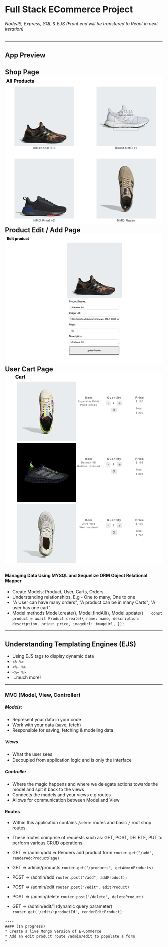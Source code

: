 # Full Stack ECommerce Project
###### NodeJS, Express, SQL & EJS (Front end will be transfered to React in next iteration)
----
## App Preview
Shop Page
![shop-page](./resources/main.png)
Product Edit / Add Page
![edit-page](./resources/edit.png)
User Cart Page
![cart-page](./resources/cart.png)
----

#### Managing Data Using MYSQL and Sequelize ORM Object Relational Mapper
* Create Models: Product, User, Carts, Orders
* Understanding relationships, E.g - One to many, One to one
* "A User can have many orders", "A product can be in many Carts", "A user has one cart"
* Model methods Model.create(), Model.findAll(), Model.update()
`   const product = await Product.create({
      name: name,
      description: description,
      price: price,
      imageUrl: imageUrl,
    });`

----
## Understanding Templating Engines (EJS)
* Using EJS tags to display dynamic data
* `<% %>`
* `<%- %>`
* `<%= %>`
* ...much more!
----
### MVC (Model, View, Controller)
##### Models:
* Represent your data in your code
* Work with your data (save, fetch)
* Responsible for saving, fetching & modeling data
##### Views
* What the user sees
* Decoupled from application logic and is only the interface
##### Controller 
* Where the magic happens and where we delegate actions towards the model and spit it back to the views
* Connects the models and your views e.g routes
* Allows for communication between Model and View
#### Routes
* Within this application contains `/admin` routes and basic `/` root shop routes.
* These routes comprise of requests such as: GET, POST, DELETE, PUT to perform various CRUD operations.

* GET => /admin/add => Renders add product form
`router.get("/add", renderAddProductPage)`

* GET => admin/products
`router.get("/products", getAdminProducts)`

* POST => /admin/add
`router.post("/add", addProduct);`
* POST => /admin/edit
`router.post("/edit", editProduct)`

* POST => /admin/delete
`router.post("/delete", deleteProduct)`
* GET => /admin/edit/1 (dynamic query parameter)
`router.get('/edit/:productId', renderEditProduct)`
```
----
#### (In progress)
* Create a live Mongo Version of E-Commerce
* Add an edit product route /admin/edit to populate a form
* 